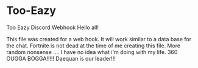 # Too-Eazy
Too Eazy Discord Webhook
Hello all!

This file was created for a web hook.
It will work similar to a data base for the chat.
Fortnite is not dead at the time of me creating this file.
More random nonsense ....
I have no idea what i'm doing with my life.
360 OUGGA BOGGA!!!!!
Daequan is our leader!!!
